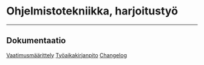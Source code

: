 # Ohjelmistotekniikka, harjoitustyö

---

## Dokumentaatio

[Vaatimusmäärittely](/dokumentaatio/vaatimusmaarittely.md)
[Työaikakirjanpito](/dokumentaatio/tyoaikakirjanpito.md)
[Changelog](/dokumentaatio/changelog.md)

